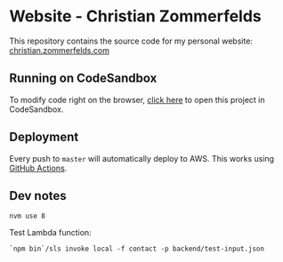 # Website - Christian Zommerfelds

This repository contains the source code for my personal website: [christian.zommerfelds.com](http://christian.zommerfelds.com)

## Running on CodeSandbox

To modify code right on the browser, [click here](https://codesandbox.io/s/github/zommerfelds/website-cz) to open this project in CodeSandbox.

## Deployment

Every push to `master` will automatically deploy to AWS. This works using [GitHub Actions](.github/main.workflow).

## Dev notes

```
nvm use 8
```

Test Lambda function:

```
`npm bin`/sls invoke local -f contact -p backend/test-input.json
```
